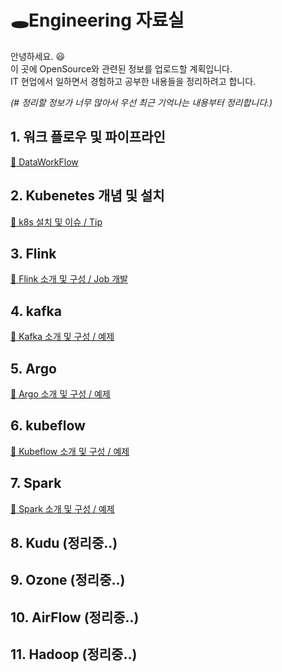 # :hole:Engineering 자료실
안녕하세요. :smiley: <br> 
이 곳에 OpenSource와 관련된 정보를 업로드할 계획입니다. <br>
IT 현업에서 일하면서 경험하고 공부한 내용들을 정리하려고 합니다. <br>

*(# 정리할 정보가 너무 많아서 우선 최근 기억나는 내용부터 정리합니다.)*

## 1. 워크 플로우 및 파이프라인
[:clown_face: DataWorkFlow](./Etc/%5BInfo%5D%20DataWorkFlow.md)
## 2. Kubenetes 개념 및 설치
[:clown_face: k8s 설치 및 이슈 / Tip](./Kubernetes/README.md)
## 3. Flink
[:clown_face: Flink 소개 및 구성 / Job 개발](./Flink/README.md)
## 4. kafka
[:clown_face: Kafka 소개 및 구성 / 예제](./Kafka/README.md)
## 5. Argo
[:clown_face: Argo 소개 및 구성 / 예제](./Argo/README.md)
## 6. kubeflow
[:clown_face: Kubeflow 소개 및 구성 / 예제](./Kubeflow/README.md)
## 7. Spark
[:clown_face: Spark 소개 및 구성 / 예제](./Spark/README.md)
## 8. Kudu (정리중..)
## 9. Ozone (정리중..)
## 10. AirFlow (정리중..)
## 11. Hadoop (정리중..)